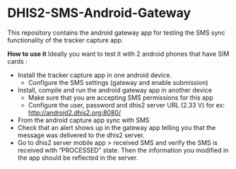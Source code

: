 DHIS2-SMS-Android-Gateway
=========================
This repository contains the android gateway app for testing the SMS sync functionality of the tracker capture app.

**How to use it** 
Ideally you want to test it with 2 android phones that have SIM cards :
- Install the tracker capture app in one android device.
	- Configure the SMS settings (gateway and enable submission)
- Install, compile and run the android gateway app in another device
	- Make sure that you are accepting SMS permissions for this app
	- Configure the user, password and dhis2 server URL (2.33 V) for ex: http://android2.dhis2.org:8080/
- From the android capture app sync with SMS
- Check that an alert shows up in the gateway app telling you that the message was delivered to the dhis2 server.
- Go to dhis2 server mobile app > received SMS and verify the SMS is received with “PROCESSED” state. Then the information you modified in the app should be reflected in the server.
